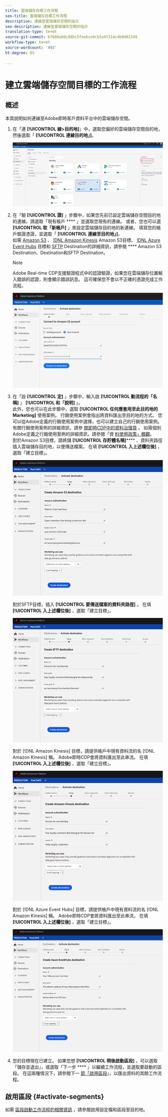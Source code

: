 ```yaml
---
title: 雲端儲存目標工作流程
seo-title: 雲端儲存目標工作流程
description: 連線至雲端儲存空間的指示
seo-description: 連線至雲端儲存空間的指示
translation-type: tm+mt
source-git-commit: 6f680a60c88bc5fee6ce9cb5a4f314c4b9d02249
workflow-type: tm+mt
source-wordcount: '493'
ht-degree: 0%

---
```



# 建立雲端儲存空間目標的工作流程

## 概述

本頁說明如何連線至Adobe即時客戶資料平台中的雲端儲存空間。

1. 在「連 **[!UICONTROL 線>目的地]**」中，選取您偏好的雲端儲存空間目的地，然後選取「 **[!UICONTROL 連線目的地」]**。

   ![連線至雲端儲存空間目標](/help/rtcdp/destinations/assets/connect-cloud-destination.png)

2. 在「驗 **[!UICONTROL 證]** 」步驟中，如果您先前已設定雲端儲存空間目的地的連線，請選取「現有帳戶 **** 」並選取您現有的連線。 或者，您也可以選 **[!UICONTROL 取「新帳戶]** 」來設定雲端儲存目的地的新連線。 填寫您的帳戶驗證憑證，並選取「 **[!UICONTROL 連線至目的地」]**。 <br> 如需 [Amazon S3](/help/rtcdp/destinations/amazon-s3-destination.md) 、 [!DNL Amazon Kinesis](/help/rtcdp/destinations/amazon-kinesis-destination.md) Amazon S3目標、 [!DNL Azure Event Hubs](/help/rtcdp/destinations/azure-event-hubs-destination.md) 目標和 [SFTP](/help/rtcdp/destinations/sftp-destination.md) Destination的詳細資訊，請參閱 **** Amazon S3 Destination、Destination和SFTP Destination。

   >[!NOTE]
   >
   >Adobe Real-time CDP支援驗證程式中的認證驗證，如果您在雲端儲存位置輸入錯誤的認證，則會顯示錯誤訊息。 這可確保您不會以不正確的憑證完成工作流程。

   ![連線至雲端儲存空間目標——驗證步驟](/help/rtcdp/destinations/assets/cloud-destinations-authentication-step.png)

3. 在「設 **[!UICONTROL 定]** 」步驟中，輸入啟 **[!UICONTROL 動流程的「名稱]** 」 **[!UICONTROL 和「說明]** 」。 <br>
此外，您也可以在此步驟中，選取 **[!UICONTROL 任何應套用至此目的地的Marketing]** 使用案例。 行銷使用案例會指出將資料匯出至目的地的方式。 您可以從Adobe定義的行銷使用案例中選擇，也可以建立自己的行銷使用案例。 有關行銷使用案例的詳細資訊，請參 [閱即時CDP中的資料治理頁](/help/rtcdp/privacy/data-governance-overview.md#destinations) 。 如需個別Adobe定義之行銷使用案例的詳細資訊，請參閱「資 [料使用政策」概觀](/help/data-governance/policies/overview.md#core-actions)。 <br>
對於Amazon S3目標，請將儲 **[!UICONTROL 存貯體名稱]****** 、資料夾路徑插入雲端儲存目的地，以便傳送檔案。 在填 **[!UICONTROL 入上述欄位後]** ，選取「建立目標」。

   ![連線至Amazon S3雲端儲存空間目標——驗證步驟](/help/rtcdp/destinations/assets/amazon-s3-setup-step.png)

   對於SFTP目標，插入 **[!UICONTROL 要傳送檔案的資料夾路徑]** 。 在填 **[!UICONTROL 入上述欄位後]** ，選取「建立目標」。

   ![連線至SFTP雲端儲存空間目標——驗證步驟](/help/rtcdp/destinations/assets/sftp-destinations-setup-step.png)

   對於 [!DNL Amazon Kinesis] 目標，請提供帳戶中現有資料流的名 [!DNL Amazon Kinesis] 稱。 Adobe即時CDP會將資料匯出至此串流。 在填 **[!UICONTROL 入上述欄位後]** ，選取「建立目標」。

   ![連接到Kinesis雲儲存目標——驗證步驟](/help/rtcdp/destinations/assets/kinesis-destinations-setup-step.png)

   對於 [!DNL Azure Event Hubs] 目標，請提供帳戶中現有資料流的名 [!DNL Amazon Kinesis] 稱。 Adobe即時CDP會將資料匯出至此串流。 在填 **[!UICONTROL 入上述欄位後]** ，選取「建立目標」。

   ![連接到Kinesis雲儲存目標——驗證步驟](/help/rtcdp/destinations/assets/eventhubs-destinations-setup-step.png)

4. 您的目標現在已建立。 如果您想 **[!UICONTROL 稍後啟動區段]** ，可以選取「儲存並退出」，或選取「下一步 **** 」以繼續工作流程，並選取要啟動的區段。 在這兩種情況下，請參閱下一 [節「啟用區段](#activate-segments)」，以匯出資料的其餘工作流程。

## 啟用區段 {#activate-segments}

如需 [區段啟動工作流程的相關資訊](/help/rtcdp/destinations/activate-destinations.md) ，請參閱啟用設定檔和區段至目的地。
